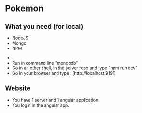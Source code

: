 # Pokemon

## What you need (for local)
- NodeJS
- Mongo
- NPM
*
* Run in command line "mongodb"
* Go in an other shell, in the server repo and type "npm run dev"
* Go in your browser and type : [http://localhost:9191]

## Website
* You have 1 server and 1 angular application
* You login in the angular app.
